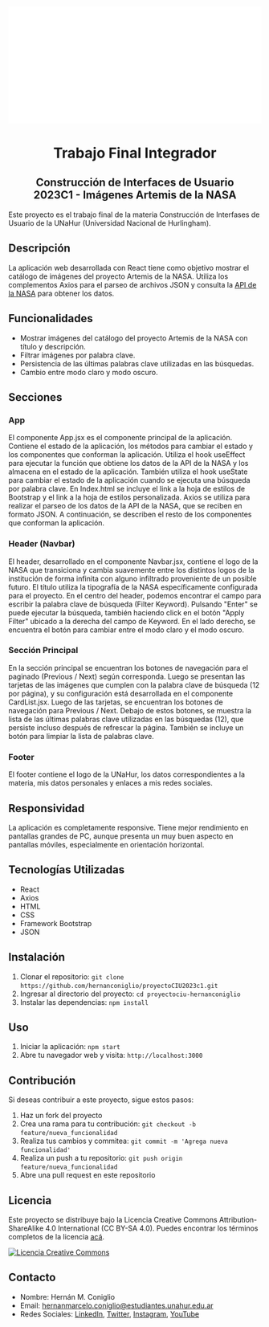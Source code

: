 ![Logo de UNaHur](src/components/img/UNAHUR-logo.png)

# <center>Trabajo Final Integrador</center>
## <center>Construcción de Interfaces de Usuario</center><center>2023C1 - Imágenes Artemis de la NASA</center>

Este proyecto es el trabajo final de la materia Construcción de Interfases de Usuario de la UNaHur (Universidad Nacional de Hurlingham).

## Descripción

La aplicación web desarrollada con React tiene como objetivo mostrar el catálogo de imágenes del proyecto Artemis de la NASA. Utiliza los complementos Axios para el parseo de archivos JSON y consulta la [API de la NASA](https://images.nasa.gov/docs/images.nasa.gov_api_docs.pdf) para obtener los datos.

## Funcionalidades

- Mostrar imágenes del catálogo del proyecto Artemis de la NASA con título y descripción.
- Filtrar imágenes por palabra clave.
- Persistencia de las últimas palabras clave utilizadas en las búsquedas.
- Cambio entre modo claro y modo oscuro.

## Secciones

### App

El componente App.jsx es el componente principal de la aplicación. Contiene el estado de la aplicación, los métodos para cambiar el estado y los componentes que conforman la aplicación. Utiliza el hook useEffect para ejecutar la función que obtiene los datos de la API de la NASA y los almacena en el estado de la aplicación. También utiliza el hook useState para cambiar el estado de la aplicación cuando se ejecuta una búsqueda por palabra clave. 
En Index.html se incluye el link a la hoja de estilos de Bootstrap y el link a la hoja de estilos personalizada.
Axios se utiliza para realizar el parseo de los datos de la API de la NASA, que se reciben en formato JSON.
A continuación, se describen el resto de los componentes que conforman la aplicación.

### Header (Navbar)

El header, desarrollado en el componente Navbar.jsx, contiene el logo de la NASA que transiciona y cambia suavemente entre los distintos logos de la institución de forma infinita con alguno infiltrado proveniente de un posible futuro. El título utiliza la tipografía de la NASA específicamente configurada para el proyecto. 
En el centro del header, podemos encontrar el campo para escribir la palabra clave de búsqueda (Filter Keyword). Pulsando "Enter" se puede ejecutar la búsqueda, también haciendo click en el botón "Apply Filter" ubicado a la derecha del campo de Keyword. En el lado derecho, se encuentra el botón para cambiar entre el modo claro y el modo oscuro.

### Sección Principal

En la sección principal se encuentran los botones de navegación para el paginado (Previous / Next) según corresponda. Luego se presentan las tarjetas de las imágenes que cumplen con la palabra clave de búsqueda (12 por página), y su configuración está desarrollada en el componente CardList.jsx. Luego de las tarjetas, se encuentran los botones de navegación para Previous / Next. Debajo de estos botones, se muestra la lista de las últimas palabras clave utilizadas en las búsquedas (12), que persiste incluso después de refrescar la página. También se incluye un botón para limpiar la lista de palabras clave.

### Footer

El footer contiene el logo de la UNaHur, los datos correspondientes a la materia, mis datos personales y enlaces a mis redes sociales.

## Responsividad

La aplicación es completamente responsive. Tiene mejor rendimiento en pantallas grandes de PC, aunque presenta un muy buen aspecto en pantallas móviles, especialmente en orientación horizontal.

## Tecnologías Utilizadas

- React
- Axios
- HTML
- CSS
- Framework Bootstrap
- JSON

## Instalación

1. Clonar el repositorio: `git clone https://github.com/hernanconiglio/proyectoCIU2023c1.git`
2. Ingresar al directorio del proyecto: `cd proyectociu-hernanconiglio`
3. Instalar las dependencias: `npm install`

## Uso

1. Iniciar la aplicación: `npm start`
2. Abre tu navegador web y visita: `http://localhost:3000`

## Contribución

Si deseas contribuir a este proyecto, sigue estos pasos:

1. Haz un fork del proyecto
2. Crea una rama para tu contribución: `git checkout -b feature/nueva_funcionalidad`
3. Realiza tus cambios y commitea: `git commit -m 'Agrega nueva funcionalidad'`
4. Realiza un push a tu repositorio: `git push origin feature/nueva_funcionalidad`
5. Abre una pull request en este repositorio

## Licencia

Este proyecto se distribuye bajo la Licencia Creative Commons Attribution-ShareAlike 4.0 International (CC BY-SA 4.0). Puedes encontrar los términos completos de la licencia [acá]([enlace-a-licencia](https://creativecommons.org/licenses/by-sa/4.0/)).

<a rel="license" href="enlace-a-licencia"><img alt="Licencia Creative Commons" style="border-width:0" src="https://i.creativecommons.org/l/by-sa/4.0/88x31.png" /></a>


## Contacto

- Nombre: Hernán M. Coniglio
- Email: hernanmarcelo.coniglio@estudiantes.unahur.edu.ar
- Redes Sociales: [LinkedIn](https://www.linkedin.com/in/hernan-coniglio/), [Twitter](https://www.twitter.com/HMConiglio), [Instagram](https://www.instagram.com/hernan.coniglio/), [YouTube](https://www.youtube.com/channel/UCQj9OjkVPHLFrpZIS4dWYyQ)

